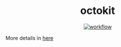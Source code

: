 <h1 align="center">octokit</h1>

<p align="center">
  <a href="https://github.com/lbwa/octokit/actions">
    <img alt="workflow" src="https://github.com/lbwa/octokit/workflows/Publish/badge.svg">
  </a>
</p>

More details in [here]()
